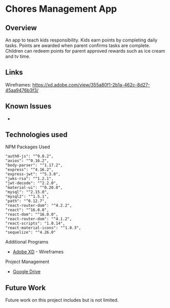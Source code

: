 # Chores Management App

## Overview
An app to teach kids responsibility.  Kids earn points by completing daily tasks. Points are awarded when parent confirms tasks are complete.
Children can redeem points for parent approved rewards such as ice cream and tv time.

## Links

Wireframes: https://xd.adobe.com/view/355a80f1-2b1a-462c-8d27-45aa9476b3f3/



## Known Issues
*

## Technologies used
NPM Packages Used

    "auth0-js": "^9.0.2",
    "axios": "^0.16.2",
    "body-parser": "^1.17.2",
    "express": "^4.16.2",
    "express-jwt": "^5.3.0",
    "jwks-rsa": "^1.2.1",
    "jwt-decode": "^2.2.0",
    "material-ui": "^0.20.0",
    "mysql": "^2.15.0",
    "mysql2": "^1.5.1",
    "path": "^0.12.7",
    "react-router-dom": "^4.2.2",
    "react": "^16.0.0",
    "react-dom": "^16.0.0",
    "react-router-dom": "^4.1.2",
    "react-scripts": "1.0.14",
    "react-material-icons": "^1.0.3",
    "sequelize": "^4.26.0"

Additional Programs
*   [Adobe XD](https://www.adobe.com/products/xd.html) - Wireframes

Project Management
*   [Google Drive](https://drive.google.com/)


## Future Work

Future work on this project includes but is not limited.
